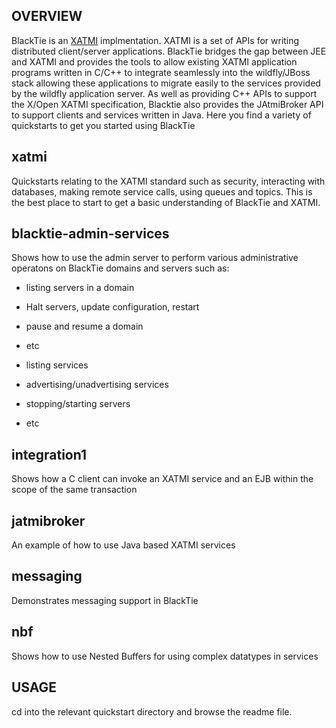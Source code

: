 
OVERVIEW
--------

BlackTie is an [XATMI](http://pubs.opengroup.org/onlinepubs/9694999399/toc.pdf) implmentation. XATMI is a set of APIs for writing distributed client/server applications. BlackTie bridges the gap between JEE and XATMI and provides the tools to allow existing XATMI application programs written in C/C++ to integrate seamlessly into the wildfly/JBoss stack allowing these applications to migrate easily to the services provided by the wildfly application server. As well as providing C++ APIs to support the X/Open XATMI specification, Blacktie also provides the JAtmiBroker API to support clients and services written in Java. Here you find a variety of quickstarts to get you started using BlackTie

xatmi
-----

Quickstarts relating to the XATMI standard such as security, interacting with databases, making remote service calls, using queues and topics. This is the best place to start to get a basic understanding of BlackTie and XATMI.

blacktie-admin-services
-----------------------

Shows how to use the admin server to perform various administrative operatons on BlackTie domains and servers such as:
- listing servers in a domain
- Halt servers, update configuration, restart
- pause and resume a domain
- etc

- listing services
- advertising/unadvertising services
- stopping/starting servers
- etc

integration1
------------

Shows how a C client can invoke an XATMI service and an EJB within the scope of the same transaction

jatmibroker
-----------

An example of how to use Java based XATMI services

messaging
---------

Demonstrates messaging support in BlackTie

nbf
---

Shows how to use Nested Buffers for using complex datatypes in services

USAGE
-----
cd into the relevant quickstart directory and browse the readme file.
